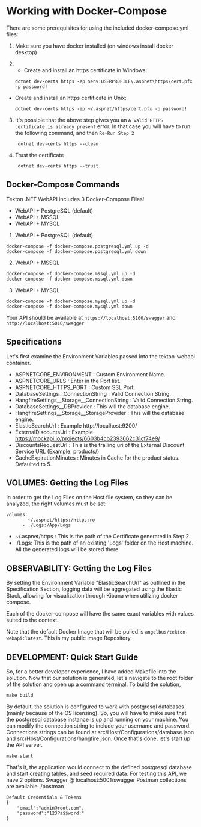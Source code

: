 # Working with Docker-Compose

There are some prerequisites for using the included docker-compose.yml files:

1) Make sure you have docker installed (on windows install docker desktop)

2) - Create and install an https certificate in Windows:

    ```
    dotnet dev-certs https -ep $env:USERPROFILE\.aspnet\https\cert.pfx -p password!
    ```

  - Create and install an https certificate in Unix:

    ```
    dotnet dev-certs https -ep ~/.aspnet/https/cert.pfx -p password!
    ```

3) It's possible that the above step gives you an `A valid HTTPS certificate is already present` error.
   In that case you will have to run the following command, and then  `Re-Run Step 2`

    ```
     dotnet dev-certs https --clean
    ```

4) Trust the certificate

    ```
     dotnet dev-certs https --trust
    ```


## Docker-Compose Commands

Tekton .NET WebAPI includes 3 Docker-Compose Files!
- WebAPI + PostgreSQL (default)
- WebAPI + MSSQL
- WebAPI + MYSQL

1) WebAPI + PostgreSQL (default)
```
docker-compose -f docker-compose.postgresql.yml up -d
docker-compose -f docker-compose.postgresql.yml down
```

2) WebAPI + MSSQL
```
docker-compose -f docker-compose.mssql.yml up -d
docker-compose -f docker-compose.mssql.yml down
```

3) WebAPI + MYSQL
```
docker-compose -f docker-compose.mysql.yml up -d
docker-compose -f docker-compose.mysql.yml down
```

Your API should be available at `https://localhost:5100/swagger` and `http://localhost:5010/swagger`

## Specifications

Let's first examine the Environment Variables passed into the tekton-webapi container.

- ASPNETCORE_ENVIRONMENT : Custom Environment Name.
- ASPNETCORE_URLS : Enter in the Port list.
- ASPNETCORE_HTTPS_PORT : Custom SSL Port.
- DatabaseSettings__ConnectionString : Valid Connection String.
- HangfireSettings__Storage__ConnectionString : Valid Connection String.
- DatabaseSettings__DBProvider : This will the database engine.
- HangfireSettings__Storage__StorageProvider : This will the database engine.
- ElasticSearchUrl : Example http://localhost:9200/
- ExternalDiscountsUrl : Example https://mockapi.io/projects/6603b4cb2393662c31cf74e9/
- DiscountsRequestUrl : This is the trailing uri of the External Discount Service URL (Example: products/)
- CacheExpirationMinutes : Minutes in Cache for the product status. Defaulted to 5.

## VOLUMES: Getting the Log Files

In order to get the Log Files on the Host file system, so they can be analyzed, the right volumes must be set:
```
volumes:
      - ~/.aspnet/https:/https:ro
      - ./Logs:/App/Logs
```
- ~/.aspnet/https : This is the path of the Certificate generated in Step 2.
- ./Logs: This is the path of an existing 'Logs' folder on the Host machine. All the generated logs will be stored there.


## OBSERVABILITY: Getting the Log Files

By setting the Environment Variable "ElasticSearchUrl" as outlined in the Specification Section, logging data will be aggregated using the Elastic Stack, allowing for visualization through Kibana when utilizing docker compose.

Each of the docker-compose will have the same exact variables with values suited to the context.

Note that the default Docker Image that will be pulled is `angelbus/tekton-webapi:latest`. This is my public Image Repository.

## DEVELOPMENT: Quick Start Guide

So, for a better developer experience, I have added Makefile into the solution. Now that our solution is generated, let's navigate to the root folder of the solution and open up a command terminal.
To build the solution,
```
make build
```

By default, the solution is configured to work with postgresql databases (mainly because of the OS licensing). So, you will have to make sure that the postgresql database instance is up and running on your machine. You can modify the connection string to include your username and password. Connections strings can be found at src/Host/Configurations/database.json and src/Host/Configurations/hangfire.json. Once that's done, let's start up the API server.

```
make start
```


That's it, the application would connect to the defined postgresql database and start creating tables, and seed required data.
For testing this API, we have 2 options.
Swagger @ localhost:5001/swagger
Postman collections are available ./postman

```
Default Credentials & Tokens
{
    "email":"admin@root.com",
    "password":"123Pa$$word!"
}
```